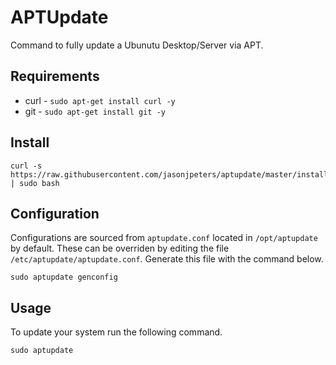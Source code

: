 # APTUpdate

Command to fully update a Ubunutu Desktop/Server via APT.

## Requirements

* curl - ```sudo apt-get install curl -y```
* git - ```sudo apt-get install git -y```

## Install

```
curl -s https://raw.githubusercontent.com/jasonjpeters/aptupdate/master/install.sh | sudo bash
```

## Configuration

Configurations are sourced from ```aptupdate.conf``` located in ```/opt/aptupdate``` by default. These can be overriden by editing the file ```/etc/aptupdate/aptupdate.conf```. Generate this file with the command below.

```
sudo aptupdate genconfig
```

## Usage

To update your system run the following command.

```
sudo aptupdate
```
